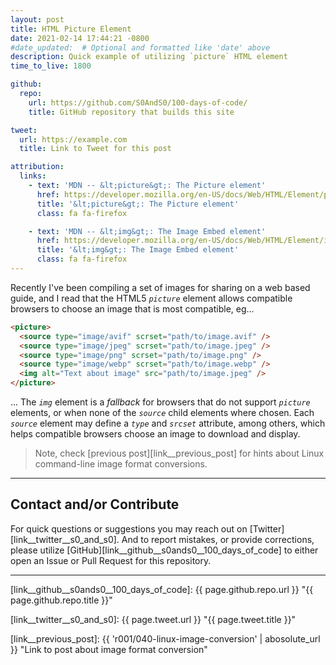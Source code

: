 ```yaml
---
layout: post
title: HTML Picture Element
date: 2021-02-14 17:44:21 -0800
#date_updated:  # Optional and formatted like 'date' above
description: Quick example of utilizing `picture` HTML element
time_to_live: 1800

github:
  repo:
    url: https://github.com/S0AndS0/100-days-of-code/
    title: GitHub repository that builds this site

tweet:
  url: https://example.com
  title: Link to Tweet for this post

attribution:
  links:
    - text: 'MDN -- &lt;picture&gt;: The Picture element'
      href: https://developer.mozilla.org/en-US/docs/Web/HTML/Element/picture
      title: '&lt;picture&gt;: The Picture element'
      class: fa fa-firefox

    - text: 'MDN -- &lt;img&gt;: The Image Embed element'
      href: https://developer.mozilla.org/en-US/docs/Web/HTML/Element/img
      title: '&lt;img&gt;: The Image Embed element'
      class: fa fa-firefox
---
```




Recently I've been compiling a set of images for sharing on a web based guide, and I read that the HTML5 _`picture`_ element allows compatible browsers to choose an image that is most compatible, eg...


```html
<picture>
  <source type="image/avif" scrset="path/to/image.avif" />
  <source type="image/jpeg" scrset="path/to/image.jpeg" />
  <source type="image/png" scrset="path/to/image.png" />
  <source type="image/webp" scrset="path/to/image.webp" />
  <img alt="Text about image" src="path/to/image.jpeg" />
</picture>
```


... The _`img`_ element is a _fallback_ for browsers that do not support _`picture`_ elements, or when none of the _`source`_ child elements where chosen. Each _`source`_ element may define a _`type`_ and _`srcset`_ attribute, among others, which helps compatible browsers choose an image to download and display.


> Note, check [previous post][link__previous_post] for hints about Linux command-line image format conversions.


______


## Contact and/or Contribute
[heading__contact_andor_contribute]: #contact-andor-contribute


For quick questions or suggestions you may reach out on [Twitter][link__twitter__s0_and_s0]. And to report mistakes, or provide corrections, please utilize [GitHub][link__github__s0ands0__100_days_of_code] to either open an Issue or Pull Request for this repository.


______



[link__github__s0ands0__100_days_of_code]: {{ page.github.repo.url }} "{{ page.github.repo.title }}"

[link__twitter__s0_and_s0]: {{ page.tweet.url }} "{{ page.tweet.title }}"

[link__previous_post]: {{ 'r001/040-linux-image-conversion' | abosolute_url }} "Link to post about image format conversion"

